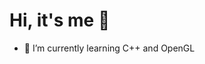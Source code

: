 



# Hi, it's me 👋

<!-- <img src="https://github.com/ts-vadim.png" width="150px"></img> -->

<!-- - :smile: I’m currently working on a 2D game inspired by Pac-Man :blush: -->
- :cactus: I’m currently learning C++ and OpenGL

<!--
### Me on other platforms
<p float="left">
  <a href="https://app.nuclino.com/NightTimeCoding/Angry-Pacman">
    <img src="https://github.com/ts-vadim/ts-vadim/blob/main/images/nuclino-logo.png" width="70px">
    </img>
  <a/>
  <a href="https://ts-vadim.itch.io/">
    <img src="https://github.com/ts-vadim/ts-vadim/blob/main/images/itchio-logo.png" width="70px">
    </img>
  <a/>
  <a href="https://osu.ppy.sh/users/22827391">
    <img src="https://github.com/ts-vadim/ts-vadim/blob/main/images/osu-logo.png" width="70px">
    </img>
  <a/>
</p>
-->

